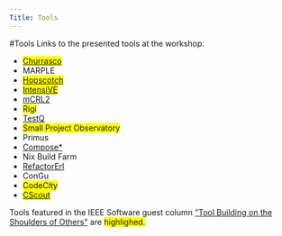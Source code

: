 ```yaml
---
Title: Tools
---
```

#Tools
Links to the presented tools at the workshop:

-  <span style="background:yellow;">[Churrasco](http://churrasco.inf.unisi.ch/)
-  MARPLE
-  <span style="background:yellow;">[Hopscotch](http://newspeaklanguage.org/)
-  <span style="background:yellow;">[IntensiVE](http://www.intensive.be)
-  [mCRL2](http://www.mcrl2.org/)
-  <span style="background:yellow;">Rigi
-  [TestQ](http://code.google.com/p/tsmells/)
-  <span style="background:yellow;">Small Project Observatory
-  Primus
-  <a href="http://composestar.sourceforge.net">Compose\*</a>
-  Nix Build Farm
-  [RefactorErl](http://plc.inf.elte.hu/erlang/)
-  ConGu
-  <span style="background:yellow;">CodeCity
-  <span style="background:yellow;">[CScout](http://www.spinellis.gr/cscout/)

Tools featured in the IEEE Software guest column ["Tool Building on the Shoulders of Others"](%base_url%/wiki/events/wasdett2008/toolbuildingontheshouldersofothers) are <span style="background:yellow;">highlighed.
